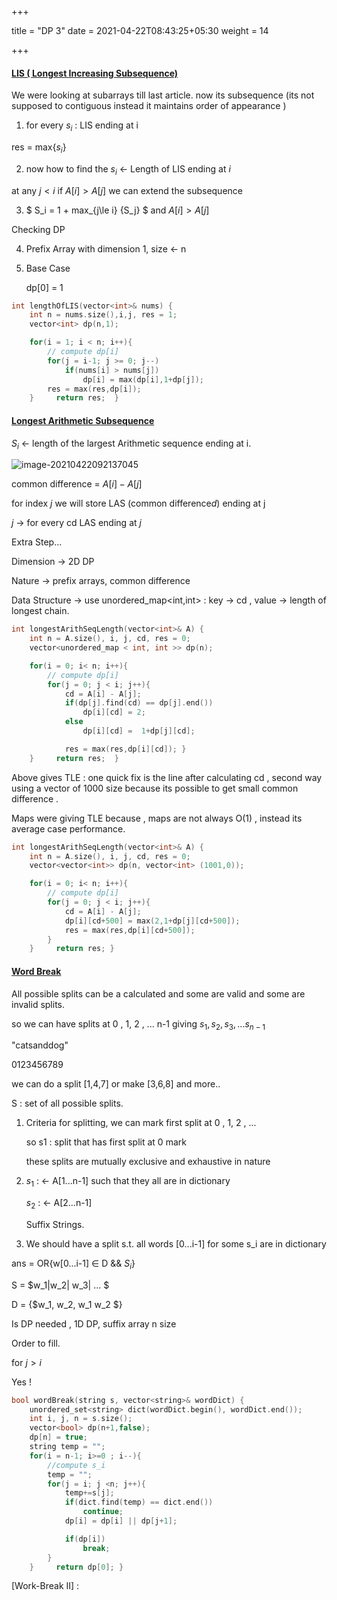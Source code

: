 +++

title = "DP 3"
date = 2021-04-22T08:43:25+05:30
weight = 14

+++

#### [LIS ( Longest Increasing Subsequence)](https://leetcode.com/problems/longest-increasing-subsequence/)

We were looking at subarrays till last article. now its subsequence (its not supposed to contiguous instead it maintains order of appearance )

1.  for every $s_i$ : LIS ending at i

res = max{$s_i$}

2. now how to find the $s_i$ <- Length of LIS ending at $i$

at any $j<i$  if $A[i]>A[j]$ we can extend the subsequence

3. $ S_i = 1 + max_{j\le i} {S_j} $ and $A[i]>A[j]$

Checking DP

4. Prefix Array with dimension 1, size <- n

5. Base Case

   dp[0] = 1

````c++
int lengthOfLIS(vector<int>& nums) {
    int n = nums.size(),i,j, res = 1;
    vector<int> dp(n,1);

    for(i = 1; i < n; i++){
        // compute dp[i]
        for(j = i-1; j >= 0; j--)
            if(nums[i] > nums[j])
                dp[i] = max(dp[i],1+dp[j]);
        res = max(res,dp[i]);
    }     return res;  }
````

#### [ Longest Arithmetic Subsequence](https://leetcode.com/problems/longest-arithmetic-subsequence/submissions/)

$S_i$ <- length of the largest Arithmetic sequence ending at i.

![image-20210422092137045](/DP_3.assets/image-20210422092137045.png)

common difference = $A[i] - A[j]$

for index $j$ we will store LAS (common difference$d$) ending at j

$j$ -> for every cd LAS ending at $j$

Extra Step...

Dimension -> 2D DP

Nature -> prefix arrays, common difference

Data Structure -> use unordered_map<int,int> : key -> cd , value -> length of longest chain.

````c++
int longestArithSeqLength(vector<int>& A) {
    int n = A.size(), i, j, cd, res = 0;
    vector<unordered_map < int, int >> dp(n);

    for(i = 0; i< n; i++){
        // compute dp[i]
        for(j = 0; j < i; j++){
            cd = A[i] - A[j];
            if(dp[j].find(cd) == dp[j].end())
                dp[i][cd] = 2;
            else
                dp[i][cd] =  1+dp[j][cd];

            res = max(res,dp[i][cd]); }
    }     return res;  }
````

Above gives TLE : one quick fix is the line after calculating cd , second way using a vector of 1000 size because its possible to get small common difference .

Maps were giving TLE because , maps are not always O(1) , instead its average case performance. 

````c++
int longestArithSeqLength(vector<int>& A) {
    int n = A.size(), i, j, cd, res = 0;
    vector<vector<int>> dp(n, vector<int> (1001,0));

    for(i = 0; i< n; i++){
        // compute dp[i]
        for(j = 0; j < i; j++){
            cd = A[i] - A[j];
            dp[i][cd+500] = max(2,1+dp[j][cd+500]);
            res = max(res,dp[i][cd+500]);
        }
    }     return res; }
````

#### [Word Break](https://leetcode.com/problems/word-break/)

All possible splits can be a calculated and some are valid and some are invalid splits.

so we can have splits at 0 , 1, 2 , ... n-1 giving $s_1, s_2, s_3, ... s_{n-1}$ 

"catsanddog" 

 0123456789

we can do a split [1,4,7]  or make [3,6,8] and more..

S : set of all possible splits.

1. Criteria for splitting, we can mark first split at 0 , 1, 2 , ...

   so s1 : split that has first split at 0 mark

   these splits are mutually exclusive and exhaustive in nature

2. $s_1$ : <- A[1...n-1] such that they all are in dictionary

   $s_2$ : <- A[2...n-1]

   Suffix Strings.

3.  We should have a split s.t. all words [0...i-1] for some s_i are in dictionary

   ans = OR{w[0...i-1] $\in$  D && $S_i$}

   S = $w_1|w_2| w_3| ... $

   D = {$w_1, w_2, w_1 w_2 $}

Is DP needed , 1D DP, suffix array n size

Order to fill.

for $j > i$ 

Yes ! 

````c++
bool wordBreak(string s, vector<string>& wordDict) {
    unordered_set<string> dict(wordDict.begin(), wordDict.end());
    int i, j, n = s.size();
    vector<bool> dp(n+1,false);
    dp[n] = true;
    string temp = "";
    for(i = n-1; i>=0 ; i--){
        //compute s_i
        temp = "";
        for(j = i; j <n; j++){
            temp+=s[j];
            if(dict.find(temp) == dict.end())
                continue;
            dp[i] = dp[i] || dp[j+1];

            if(dp[i])
                break;
        }
    }     return dp[0]; }
````

[Work-Break II] :